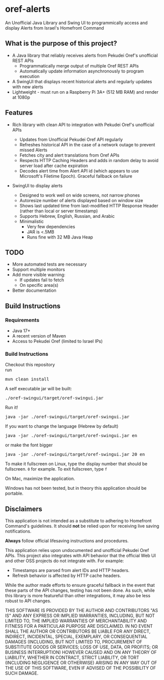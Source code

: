 # oref-alerts

An Unofficial Java Library and Swing UI to programmically access and display Alerts from Israel's Homefront Command

## What is the purpose of this project?

* A Java library that reliably receives alerts from Pekudei Oref's unofficial REST APIs
    - Programmatically merge output of multiple Oref REST APIs
    - Automatically update information asynchronously to program execution
* A SwingUI that displays recent historical alerts and regularly updates with new alerts
* Lightweight - must run on a Raspberry Pi 3A+ (512 MB RAM) and render at 1080p

## Features

* Rich library with clean API to integration with Pekudei Oref's unofficial APIs
    - Updates from Unofficial Pekudei Oref API regularly
    - Refreshes historical API in the case of a network outage to prevent missed Alerts
    - Fetches city and alert translations from Oref APIs
    - Respects HTTP Caching Headers and adds in random delay to avoid server load after cache expiration
    - Decodes alert time from Alert API id (which appears to use Microsoft's Filetime Epoch). Graceful fallback on
      failure

* SwingUI to display alerts
    - Designed to work well on wide screens, not narrow phones
    - Autoresize number of alerts displayed based on window size
    - Shows last updated time from last-modified HTTP Response Header (rather than local or server timestamp)
    - Supports Hebrew, English, Russian, and Arabic
    - Minimalistic
        - Very few dependencies
        - JAR is <.5MB
        - Runs fine with 32 MB Java Heap

## TODO

* More automated tests are necessary
* Support multiple monitors
* Add more visible warning:
  * If updates fail to fetch
  * On specific area(s)
* Better documentation

## Build Instructions

### Requirements

* Java 17+
* A recent version of Maven
* Access to Pekudei Oref (limited to Israel IPs)

### Build Instructions

Checkout this repository<br />
run <pre>mvn clean install</pre>
A self executable jar will be built: <pre>./oref-swingui/target/oref-swingui.jar</pre>
Run it!
<pre>java -jar ./oref-swingui/target/oref-swingui.jar</pre>
If you want to change the language (Hebrew by default)
<pre>java -jar ./oref-swingui/target/oref-swingui.jar en</pre>
or make the font bigger
<pre>java -jar ./oref-swingui/target/oref-swingui.jar 20 en</pre>
To make it fullscreen on Linux, type the display number that should be fullscreen. `0` for example.
To exit fullscreen, type `f`

On Mac, maximize the application.

Windows has not been tested, but in theory this application should be portable.

## Disclaimers

This application is not intended as a substitute to adhering to Homefront Command's guidelines.
It should **not** be relied upon for receiving live saving notifications.

**Always** follow official lifesaving instructions and procedures.

This application relies upon undocumented and unofficial Pekudei Oref APIs. This project also integrates with
API behavior that the official Web UI and other OSS projects do not integrate with. For example:
* Timestamps are parsed from alert IDs and HTTP headers.
* Refresh behavior is affected by HTTP cache headers. 
 
While the author made efforts to ensure graceful fallback in the event that these parts of the API changes, testing
has not been done. As such, while this library is more featureful than other integrations, it may also be less robust
to API changes.


THIS SOFTWARE IS PROVIDED BY THE AUTHOR AND CONTRIBUTORS "AS IS" AND ANY EXPRESS OR IMPLIED WARRANTIES, INCLUDING, BUT
NOT LIMITED TO, THE IMPLIED WARRANTIES OF MERCHANTABILITY AND FITNESS FOR A PARTICULAR PURPOSE ARE DISCLAIMED. IN NO
EVENT SHALL THE AUTHOR OR CONTRIBUTORS BE LIABLE FOR ANY DIRECT, INDIRECT, INCIDENTAL, SPECIAL, EXEMPLARY, OR
CONSEQUENTIAL DAMAGES (INCLUDING, BUT NOT LIMITED TO, PROCUREMENT OF SUBSTITUTE GOODS OR SERVICES; LOSS OF USE, DATA, OR
PROFITS; OR BUSINESS INTERRUPTION) HOWEVER CAUSED AND ON ANY THEORY OF LIABILITY, WHETHER IN CONTRACT, STRICT LIABILITY,
OR TORT (INCLUDING NEGLIGENCE OR OTHERWISE) ARISING IN ANY WAY OUT OF THE USE OF THIS SOFTWARE, EVEN IF ADVISED OF THE
POSSIBILITY OF SUCH DAMAGE.

